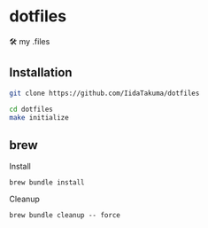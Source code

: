 # dotfiles

🛠 my .files

## Installation

```bash
git clone https://github.com/IidaTakuma/dotfiles
```

```bash
cd dotfiles
make initialize
```

## brew

Install

```
brew bundle install
```

Cleanup

```
brew bundle cleanup -- force
```
